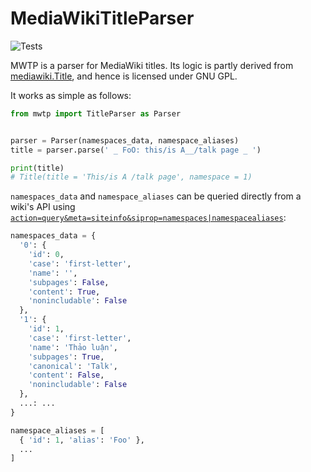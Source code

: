 # MediaWikiTitleParser

![Tests](https://github.com/NguoiDungKhongDinhDanh/mwtp/actions/workflows/tests.yml/badge.svg)

MWTP is a parser for MediaWiki titles. Its logic is partly derived from
[mediawiki.Title][1], and hence is licensed under GNU GPL.

It works as simple as follows:

```python
from mwtp import TitleParser as Parser


parser = Parser(namespaces_data, namespace_aliases)
title = parser.parse(' _ FoO: this/is A__/talk page _ ')

print(title)
# Title(title = 'This/is A /talk page', namespace = 1)
```

`namespaces_data` and `namespace_aliases` can be queried directly from a wiki's
API using [`action=query&meta=siteinfo&siprop=namespaces|namespacealiases`][2]:

```python
namespaces_data = {
  '0': {
    'id': 0,
    'case': 'first-letter',
    'name': '',
    'subpages': False,
    'content': True,
    'nonincludable': False
  },
  '1': {
    'id': 1,
    'case': 'first-letter',
    'name': 'Thảo luận',
    'subpages': True,
    'canonical': 'Talk',
    'content': False,
    'nonincludable': False
  },
  ...: ...
}
```

```python
namespace_aliases = [
  { 'id': 1, 'alias': 'Foo' },
  ...
]
```

[1]: https://github.com/wikimedia/mediawiki/tree/c237f0548845662759bfcc6419cec9ca02d03c18/resources/src/mediawiki.Title

[2]: https://www.mediawiki.org/wiki/Special:ApiSandbox#action=query&meta=siteinfo&siprop=namespaces%7Cnamespacealiases

